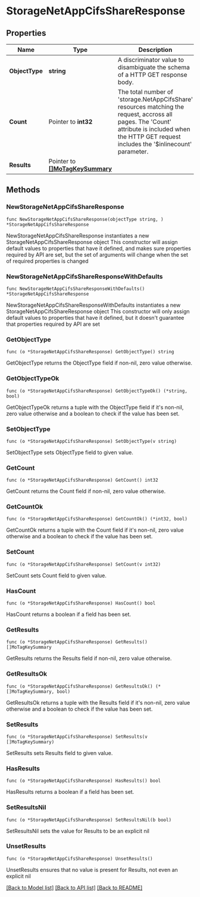 # StorageNetAppCifsShareResponse

## Properties

Name | Type | Description | Notes
------------ | ------------- | ------------- | -------------
**ObjectType** | **string** | A discriminator value to disambiguate the schema of a HTTP GET response body. | 
**Count** | Pointer to **int32** | The total number of &#39;storage.NetAppCifsShare&#39; resources matching the request, accross all pages. The &#39;Count&#39; attribute is included when the HTTP GET request includes the &#39;$inlinecount&#39; parameter. | [optional] 
**Results** | Pointer to [**[]MoTagKeySummary**](MoTagKeySummary.md) |  | [optional] 

## Methods

### NewStorageNetAppCifsShareResponse

`func NewStorageNetAppCifsShareResponse(objectType string, ) *StorageNetAppCifsShareResponse`

NewStorageNetAppCifsShareResponse instantiates a new StorageNetAppCifsShareResponse object
This constructor will assign default values to properties that have it defined,
and makes sure properties required by API are set, but the set of arguments
will change when the set of required properties is changed

### NewStorageNetAppCifsShareResponseWithDefaults

`func NewStorageNetAppCifsShareResponseWithDefaults() *StorageNetAppCifsShareResponse`

NewStorageNetAppCifsShareResponseWithDefaults instantiates a new StorageNetAppCifsShareResponse object
This constructor will only assign default values to properties that have it defined,
but it doesn't guarantee that properties required by API are set

### GetObjectType

`func (o *StorageNetAppCifsShareResponse) GetObjectType() string`

GetObjectType returns the ObjectType field if non-nil, zero value otherwise.

### GetObjectTypeOk

`func (o *StorageNetAppCifsShareResponse) GetObjectTypeOk() (*string, bool)`

GetObjectTypeOk returns a tuple with the ObjectType field if it's non-nil, zero value otherwise
and a boolean to check if the value has been set.

### SetObjectType

`func (o *StorageNetAppCifsShareResponse) SetObjectType(v string)`

SetObjectType sets ObjectType field to given value.


### GetCount

`func (o *StorageNetAppCifsShareResponse) GetCount() int32`

GetCount returns the Count field if non-nil, zero value otherwise.

### GetCountOk

`func (o *StorageNetAppCifsShareResponse) GetCountOk() (*int32, bool)`

GetCountOk returns a tuple with the Count field if it's non-nil, zero value otherwise
and a boolean to check if the value has been set.

### SetCount

`func (o *StorageNetAppCifsShareResponse) SetCount(v int32)`

SetCount sets Count field to given value.

### HasCount

`func (o *StorageNetAppCifsShareResponse) HasCount() bool`

HasCount returns a boolean if a field has been set.

### GetResults

`func (o *StorageNetAppCifsShareResponse) GetResults() []MoTagKeySummary`

GetResults returns the Results field if non-nil, zero value otherwise.

### GetResultsOk

`func (o *StorageNetAppCifsShareResponse) GetResultsOk() (*[]MoTagKeySummary, bool)`

GetResultsOk returns a tuple with the Results field if it's non-nil, zero value otherwise
and a boolean to check if the value has been set.

### SetResults

`func (o *StorageNetAppCifsShareResponse) SetResults(v []MoTagKeySummary)`

SetResults sets Results field to given value.

### HasResults

`func (o *StorageNetAppCifsShareResponse) HasResults() bool`

HasResults returns a boolean if a field has been set.

### SetResultsNil

`func (o *StorageNetAppCifsShareResponse) SetResultsNil(b bool)`

 SetResultsNil sets the value for Results to be an explicit nil

### UnsetResults
`func (o *StorageNetAppCifsShareResponse) UnsetResults()`

UnsetResults ensures that no value is present for Results, not even an explicit nil

[[Back to Model list]](../README.md#documentation-for-models) [[Back to API list]](../README.md#documentation-for-api-endpoints) [[Back to README]](../README.md)


